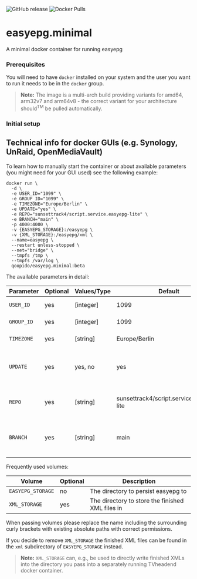 ![GitHub release](https://img.shields.io/github/release/dlueth/easyepg.minimal.svg)
![Docker Pulls](https://img.shields.io/docker/pulls/qoopido/easyepg.minimal.svg)

# easyepg.minimal
A minimal docker container for running easyepg 

### Prerequisites
You will need to have `docker` installed on your system and the user you want to run it needs to be in the `docker` group.

> **Note:** The image is a multi-arch build providing variants for amd64, arm32v7 and arm64v8 - the correct variant for your architecture should<sup>TM</sup> be pulled automatically.

### Initial setup

## Technical info for docker GUIs (e.g. Synology, UnRaid, OpenMediaVault)
To learn how to manually start the container or about available parameters (you might need for your GUI used) see the following example:

```
docker run \
  -d \
  -e USER_ID="1099" \
  -e GROUP_ID="1099" \
  -e TIMEZONE="Europe/Berlin" \
  -e UPDATE="yes" \
  -e REPO="sunsettrack4/script.service.easyepg-lite" \
  -e BRANCH="main" \
  -p 4000:4000 \
  -v {EASYEPG_STORAGE}:/easyepg \
  -v {XML_STORAGE}:/easyepg/xml \
  --name=easyepg \
  --restart unless-stopped \
  --net="bridge" \
  --tmpfs /tmp \
  --tmpfs /var/log \
  qoopido/easyepg.minimal:beta
```

The available parameters in detail:

| Parameter  | Optional | Values/Type | Default                                  | Description                                          |
|------------|----------|-------------|------------------------------------------|------------------------------------------------------|
| `USER_ID`  | yes      | [integer]   | 1099                                     | UID to run easyepg as                                |
| `GROUP_ID` | yes      | [integer]   | 1099                                     | GID to run easyepg as                                |
| `TIMEZONE` | yes      | [string]    | Europe/Berlin                            | Timezone for the container                           |
| `UPDATE`   | yes      | yes, no     | yes                                      | Flag whether to update easyepg on container start    |
| `REPO`     | yes      | [string]    | sunsettrack4/script.service.easyepg-lite | The repo to update/install easyepg from              |
| `BRANCH`   | yes      | [string]    | main                                     | The branch to update/install easyepg from            |

Frequently used volumes:
 
| Volume | Optional | Description |
| ---- | --- | --- |
| `EASYEPG_STORAGE` | no | The directory to persist easyepg to |
| `XML_STORAGE` | yes | The directory to store the finished XML files in |

When passing volumes please replace the name including the surrounding curly brackets with existing absolute paths with correct permissions.

If you decide to remove `XML_STORAGE` the finished XML files can be found in the `xml` subdirectory of `EASYEPG_STORAGE` instead.

> **Note:** `XML_STORAGE` can, e.g., be used to directly write finished XMLs into the directory you pass into a separately running TVheadend docker container.
